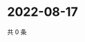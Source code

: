 # 2022-08-17

共 0 条

<!-- BEGIN WEIBO -->
<!-- 最后更新时间 Wed Aug 17 2022 18:18:50 GMT+0800 (China Standard Time) -->

<!-- END WEIBO -->
